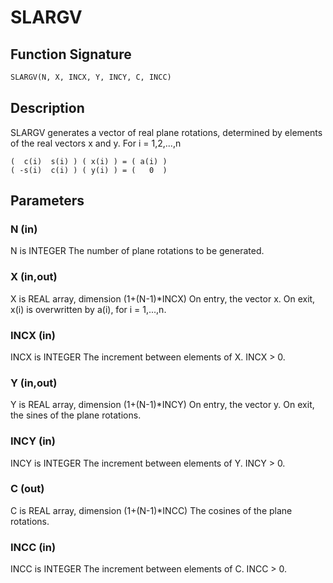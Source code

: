 # SLARGV

## Function Signature

```fortran
SLARGV(N, X, INCX, Y, INCY, C, INCC)
```

## Description


 SLARGV generates a vector of real plane rotations, determined by
 elements of the real vectors x and y. For i = 1,2,...,n

    (  c(i)  s(i) ) ( x(i) ) = ( a(i) )
    ( -s(i)  c(i) ) ( y(i) ) = (   0  )

## Parameters

### N (in)

N is INTEGER The number of plane rotations to be generated.

### X (in,out)

X is REAL array, dimension (1+(N-1)*INCX) On entry, the vector x. On exit, x(i) is overwritten by a(i), for i = 1,...,n.

### INCX (in)

INCX is INTEGER The increment between elements of X. INCX > 0.

### Y (in,out)

Y is REAL array, dimension (1+(N-1)*INCY) On entry, the vector y. On exit, the sines of the plane rotations.

### INCY (in)

INCY is INTEGER The increment between elements of Y. INCY > 0.

### C (out)

C is REAL array, dimension (1+(N-1)*INCC) The cosines of the plane rotations.

### INCC (in)

INCC is INTEGER The increment between elements of C. INCC > 0.

